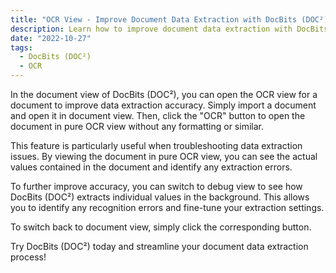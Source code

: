 ```yaml
---
title: "OCR View - Improve Document Data Extraction with DocBits (DOC²)"
description: Learn how to improve document data extraction with DocBits (DOC²)'s OCR view. Open a document in pure OCR view without any formatting or similar to troubleshoot data extraction issues. Switch to debug view to see how DocBits (DOC²) extracts individual values in the background. Try DocBits (DOC²) today!
date: "2022-10-27"
tags:
  - DocBits (DOC²)
  - OCR
---
```


In the document view of DocBits (DOC²), you can open the OCR view for a document to improve data extraction accuracy. Simply import a document and open it in document view. Then, click the "OCR" button to open the document in pure OCR view without any formatting or similar.

This feature is particularly useful when troubleshooting data extraction issues. By viewing the document in pure OCR view, you can see the actual values contained in the document and identify any extraction errors.

To further improve accuracy, you can switch to debug view to see how DocBits (DOC²) extracts individual values in the background. This allows you to identify any recognition errors and fine-tune your extraction settings.

To switch back to document view, simply click the corresponding button.

Try DocBits (DOC²) today and streamline your document data extraction process!
